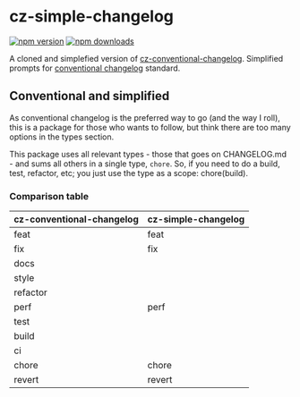 # cz-simple-changelog

[![npm version](https://img.shields.io/npm/v/cz-simple-changelog.svg?style=flat-square)](https://www.npmjs.org/package/cz-simple-changelog)
[![npm downloads](https://img.shields.io/npm/dm/cz-simple-changelog.svg?style=flat-square)](http://npm-stat.com/charts.html?package=cz-simple-changelog&from=2015-08-01)

A cloned and simplefied version of [cz-conventional-changelog](https://github.com/commitizen/cz-conventional-changelog). Simplified prompts for [conventional changelog](https://github.com/conventional-changelog/conventional-changelog) standard.

## Conventional and simplified
As conventional changelog is the preferred way to go (and the way I roll), this is a package for those who wants to follow, but think there are too many options in the types section.

This package uses all relevant types - those that goes on CHANGELOG.md - and sums all others in a single type, `chore`. So, if you need to do a build, test, refactor, etc; you just use the type as a scope: chore(build).

### Comparison table
cz-conventional-changelog | cz-simple-changelog
--|--
feat | feat
fix | fix
docs | 
style | 
refactor | 
perf | perf
test | 
build | 
ci | 
chore | chore
revert | revert
